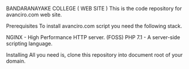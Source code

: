 BANDARANAYAKE COLLEGE ( WEB SITE )
This is the code repository for avanciro.com web site.

Prerequisites
To install avanciro.com script you need the following stack.

NGINX - High Performance HTTP server. (FOSS)
PHP 7.1 - A server-side scripting language.


Installing
All you need is, clone this repository into document root of your domain.
